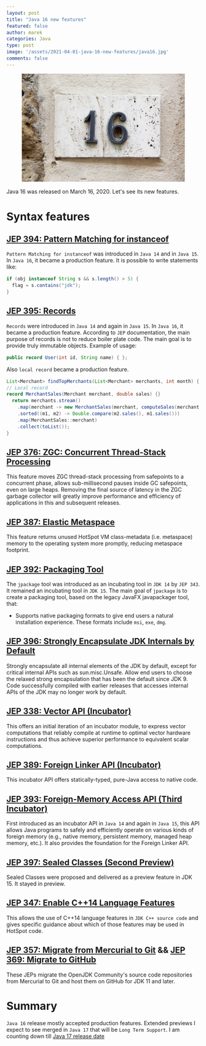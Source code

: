 ```yaml
---
layout: post
title: "Java 16 new features"
featured: false
author: marek
categories: Java
type: post
image: '/assets/2021-04-01-java-16-new-features/java16.jpg'
comments: false
---
```


<figure>
  <img src="/assets/2021-04-01-java-16-new-features/java16.jpg" alt="Java 16" />
</figure>

Java 16 was released on March 16, 2020. Let's see its new features.

# Syntax features

## [JEP 394: Pattern Matching for instanceof](https://openjdk.java.net/jeps/394)

`Pattern Matching for instanceof` was introduced in `Java 14` and in `Java 15`.
In `Java 16`, it became a production feature. It is possible to write statements like:

```java
if (obj instanceof String s && s.length() > 5) {
  flag = s.contains("jdk");
}
```

## [JEP 395: Records](https://openjdk.java.net/jeps/395)

`Records` were introduced in `Java 14` and again in `Java 15`. In `Java 16`, it became a production feature.
According to `JEP` documentation, the main purpose of records is not to reduce boiler plate code. 
The main goal is to provide truly immutable objects. Example of usage:

```java
public record User(int id, String name) { };
```

Also `local record` became a production feature.
```java
List<Merchant> findTopMerchants(List<Merchant> merchants, int month) {
// Local record
record MerchantSales(Merchant merchant, double sales) {}
  return merchants.stream()
    .map(merchant -> new MerchantSales(merchant, computeSales(merchant, month)))
    .sorted((m1, m2) -> Double.compare(m2.sales(), m1.sales()))
    .map(MerchantSales::merchant)
    .collect(toList());
}
```

## [JEP 376: ZGC: Concurrent Thread-Stack Processing](https://openjdk.java.net/jeps/376)

This feature moves ZGC thread-stack processing from safepoints to a concurrent phase, allows sub-millisecond pauses inside GC safepoints, even on large heaps.
Removing the final source of latency in the ZGC garbage collector will greatly improve performance and efficiency of applications in this and subsequent releases.

## [JEP 387: Elastic Metaspace](https://openjdk.java.net/jeps/387)

This feature returns unused HotSpot VM class-metadata (i.e. metaspace) memory to the operating system more promptly, reducing metaspace footprint.

## [JEP 392: Packaging Tool](https://openjdk.java.net/jeps/392)

The `jpackage` tool was introduced as an incubating tool in `JDK 14` by `JEP 343`. It remained an incubating tool in `JDK 15`.
The main goal of `jpackage` is to create a packaging tool, based on the legacy JavaFX javapackager tool, that:

* Supports native packaging formats to give end users a natural installation experience. These formats include `msi`, `exe`, `dmg`.

## [JEP 396: Strongly Encapsulate JDK Internals by Default](https://openjdk.java.net/jeps/396)

Strongly encapsulate all internal elements of the JDK by default, except for critical internal APIs such as sun.misc.Unsafe. Allow end users to choose the relaxed strong encapsulation that has been the default since JDK 9.
Code successfully compiled with earlier releases that accesses internal APIs of the JDK may no longer work by default.

## [JEP 338: Vector API (Incubator)](https://openjdk.java.net/jeps/338)

This offers an initial iteration of an incubator module, to express vector computations that reliably compile at runtime to optimal vector hardware instructions and thus achieve superior performance to equivalent scalar computations.

## [JEP 389: Foreign Linker API (Incubator)](https://openjdk.java.net/jeps/389)

This incubator API offers statically-typed, pure-Java access to native code.

## [JEP 393: Foreign-Memory Access API (Third Incubator)](https://openjdk.java.net/jeps/393)

First introduced as an incubator API in `Java 14` and again in `Java 15`, this API allows Java programs to safely and efficiently operate on various kinds of foreign memory (e.g., native memory, persistent memory, managed heap memory, etc.). It also provides the foundation for the Foreign Linker API.

## [JEP 397: Sealed Classes (Second Preview)](https://openjdk.java.net/jeps/397)

Sealed Classes were proposed and delivered as a preview feature in JDK 15. It stayed in preview.

## [JEP 347: Enable C++14 Language Features](https://openjdk.java.net/jeps/347)

This allows the use of C++14 language features in `JDK C++ source code` and gives specific guidance about which of those features may be used in HotSpot code.

## [JEP 357: Migrate from Mercurial to Git](https://openjdk.java.net/jeps/357) && [JEP 369: Migrate to GitHub](https://openjdk.java.net/jeps/369)

These JEPs migrate the OpenJDK Community's source code repositories from Mercurial to Git and host them on GitHub for JDK 11 and later.

# Summary 
`Java 16` release mostly accepted production features. Extended previews I expect to see merged in `Java 17` that will be `Long Term Support`.
I am counting down till [Java 17 release date](https://is.java.released.info)
